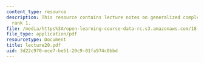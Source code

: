 ```yaml
---
content_type: resource
description: This resource contains lecture notes on generalized complex branes of
  rank 1.
file: /media/https%3A/open-learning-course-data-rc.s3.amazonaws.com/18-969-topics-in-geometry-dirac-geometry-fall-2006/3d22c970ece7be5120c901fa974c0bbd_lecture20.pdf
file_type: application/pdf
resourcetype: Document
title: lecture20.pdf
uid: 3d22c970-ece7-be51-20c9-01fa974c0bbd
---
```

